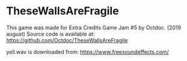 # TheseWallsAreFragile

This game was made for Extra Credits Game Jam #5 by Octdoc. (2019 august)
Source code is available at: https://github.com/Octdoc/TheseWallsAreFragile

yell.wav is downloaded from: https://www.freesoundeffects.com/